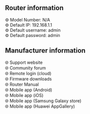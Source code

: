 <h2>Router information</h2>
⚙️ Model Number: N/A<br>
⚙️ Default IP: 192.168.1.1<br>
⚙️ Default username: admin<br>
⚙️ Default password: admin
<h2>Manufacturer information</h2>
🌐 Support website<br>
🌐 Community forum<br>
🌐 Remote login (cloud)<br>
🌐 Firmware downloads<br>
🌐 Router Manual<br>
🌐 Mobile app (Android)<br>
🌐 Mobile app (iOS)<br>
🌐 Mobile app (Samsung Galaxy store)<br>
🌐 Mobile app (Huawei AppGallery)
